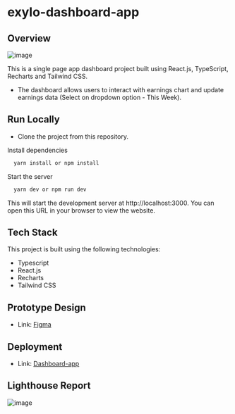 # exylo-dashboard-app

## Overview

![image](https://user-images.githubusercontent.com/119382082/232202681-4e238922-b378-4969-a571-61fbc9f07272.png)

This is a single page app dashboard project built using React.js, TypeScript, Recharts and Tailwind CSS. 
- The dashboard allows users to interact with earnings chart and update earnings data (Select on dropdown option - This Week).

## Run Locally

- Clone the project from this repository.


Install dependencies

```bash
  yarn install or npm install
```

Start the server

```bash
  yarn dev or npm run dev
```

This will start the development server at http://localhost:3000. You can open this URL in your browser to view the website.

## Tech Stack

This project is built using the following technologies:

- Typescript
- React.js
- Recharts
- Tailwind CSS

## Prototype Design

- Link: [Figma](https://www.figma.com/file/zDYpFKag6EGoCL1Vd7JXbE/Dashboard-SPA?node-id=2%3A2160&t=HxZWUqaqsaPUQjve-1)

## Deployment

- Link: [Dashboard-app](https://exylo-dashboard-app.vercel.app/)

## Lighthouse Report

![image](https://user-images.githubusercontent.com/119382082/231842473-4e01f014-7f52-470a-9bde-1638a535fd59.png)

